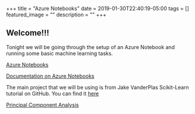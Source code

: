 +++
title =  "Azure Notebooks"
date = 2019-01-30T22:40:19-05:00
tags = []
featured_image = ""
description = ""
+++

## Welcome!!!

Tonight we will be going through the setup of an Azure Notebook and running some basic machine learning tasks.

[Azure Notebooks](https://notebooks.azure.com/)

<!--more-->

[Documentation on Azure Notebooks](https://docs.microsoft.com/en-us/azure/notebooks/)

The main project that we will be using is from Jake VanderPlas Scikit-Learn tutorial on GitHub. You can find it [here](https://github.com/jakevdp/sklearn_tutorial)

[Principal Component Analysis](https://plot.ly/ipython-notebooks/principal-component-analysis/)

